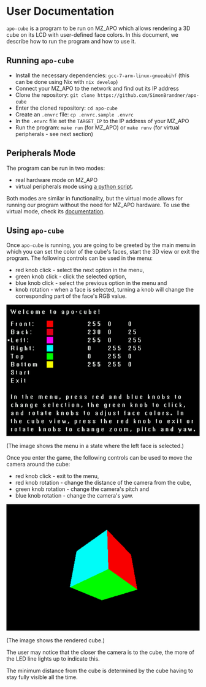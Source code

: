 # User Documentation

`apo-cube` is a program to be run on MZ_APO which allows rendering a 3D cube on
its LCD with user-defined face colors. In this document, we describe how to run
the program and how to use it.

## Running `apo-cube`

- Install the necessary dependencies: `gcc-7-arm-linux-gnueabihf` (this can be
  done using Nix with `nix develop`)
- Connect your MZ_APO to the network and find out its IP address
- Clone the repository: `git clone https://github.com/SimonBrandner/apo-cube`
- Enter the cloned repository: `cd apo-cube`
- Create an `.envrc` file: `cp .envrc.sample .envrc`
- In the `.envrc` file set the `TARGET_IP` to the IP address of your MZ_APO
- Run the program: `make run` (for MZ_APO) or `make runv` (for virtual
  peripherals - see next section)

## Peripherals Mode

The program can be run in two modes:

- real hardware mode on MZ_APO
- virtual peripherals mode using [a python
  script](../scripts/virtual_peripherals/virtual_peripherals.py).

Both modes are similar in functionality, but the virtual mode allows for
running our program without the need for MZ_APO hardware. To use the virtual
mode, check its [documentation](scripts/virtual_peripherals/README.md).

## Using `apo-cube`

Once `apo-cube` is running, you are going to be greeted by the main menu in
which you can set the color of the cube's faces, start the 3D view or exit the
program. The following controls can be used in the menu:

- red knob click - select the next option in the menu,
- green knob click - click the selected option,
- blue knob click - select the previous option in the menu and
- knob rotation - when a face is selected, turning a knob will change the
  corresponding part of the face's RGB value.

![image](./images/menu.png)

(The image shows the menu in a state where the left face is selected.)

Once you enter the game, the following controls can be used to move the camera
around the cube:

- red knob click - exit to the menu,
- red knob rotation - change the distance of the camera from the cube,
- green knob rotation - change the camera's pitch and
- blue knob rotation - change the camera's yaw.

![image](./images/cube.png)

(The image shows the rendered cube.)

The user may notice that the closer the camera is to the cube, the more of the
LED line lights up to indicate this.

The minimum distance from the cube is determined by the cube having to stay
fully visible all the time.
